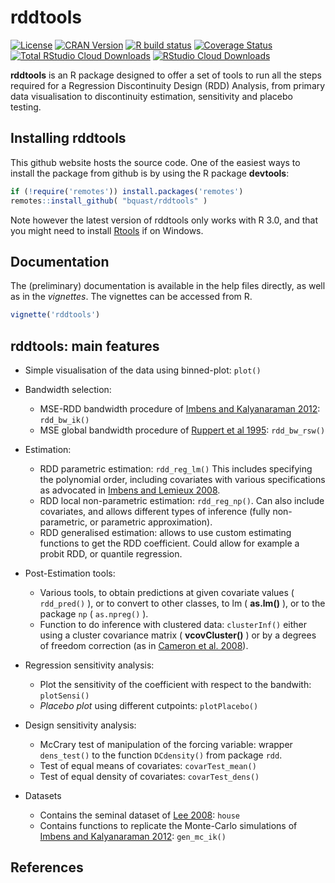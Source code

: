rddtools
========


[![License](https://img.shields.io/badge/license-GPLv3-brightgreen.svg?style=flat)](https://www.gnu.org/licenses/gpl-3.0.html)
[![CRAN Version](https://www.r-pkg.org/badges/version/rddtools)](https://cran.r-project.org/package=rddtools)
[![R build status](https://github.com/bquast/rddtools/workflows/R-CMD-check/badge.svg)](https://github.com/bquast/rddtools/actions?workflow=R-CMD-check)
[![Coverage Status](https://img.shields.io/codecov/c/github/bquast/rddtools/master.svg)](https://codecov.io/bquast/rddtools/rddtools?branch=master)
[![Total RStudio Cloud Downloads](https://cranlogs.r-pkg.org/badges/grand-total/rddtools?color=brightgreen)](https://cran.r-project.org/package=rddtools)
[![RStudio Cloud Downloads](https://cranlogs.r-pkg.org/badges/rddtools?color=brightgreen)](https://cran.r-project.org/package=rddtools)

**rddtools** is an R package designed to offer a set of tools to run all the steps required for a Regression Discontinuity Design (RDD) Analysis, from primary data visualisation to discontinuity estimation, sensitivity and placebo testing. 


Installing **rddtools**
-----------------------

This github website hosts the source code. One of the easiest ways to install the package from github is by using the R package **devtools**:

```r
if (!require('remotes')) install.packages('remotes')
remotes::install_github( "bquast/rddtools" )
```

Note however the latest version of rddtools only works with R 3.0, and that you might need to install  [Rtools](https://cran.r-project.org/bin/windows/Rtools/) if on Windows. 


Documentation
-----------------------
The (preliminary) documentation is available in the help files directly, as well as in the *vignettes*. The vignettes can be accessed from R.

```r
vignette('rddtools')
```

rddtools: main features
-----------------------

+  Simple visualisation of the data using binned-plot: `plot()`

+ Bandwidth selection:
  + MSE-RDD bandwidth procedure of [Imbens and Kalyanaraman 2012]: `rdd_bw_ik()`
  + MSE global bandwidth procedure of [Ruppert et al 1995]: `rdd_bw_rsw()`
+ Estimation:
  +  RDD parametric estimation: `rdd_reg_lm()` This includes specifying the polynomial order, including covariates with various specifications as advocated in [Imbens and Lemieux 2008].
  +  RDD local non-parametric estimation: `rdd_reg_np()`. Can also include covariates, and allows different types of inference (fully non-parametric, or parametric approximation). 
  +  RDD generalised estimation: allows to use custom estimating functions to get the RDD coefficient. Could allow for example a probit RDD, or quantile regression.
+ Post-Estimation tools:
  + Various tools, to obtain predictions at given covariate values ( `rdd_pred()` ), or to convert to other classes, to lm ( **as.lm()** ), or to the package `np` ( `as.npreg()` ). 
  + Function to do inference with clustered data: `clusterInf()` either using a cluster covariance matrix ( **vcovCluster()** ) or by a degrees of freedom correction (as in [Cameron et al. 2008]).
+ Regression sensitivity analysis:
  + Plot the sensitivity of the coefficient with respect to the bandwith: `plotSensi()`
  + *Placebo plot* using different cutpoints: `plotPlacebo()`
+ Design sensitivity analysis:
  + McCrary test of manipulation of the forcing variable: wrapper `dens_test()` to the function `DCdensity()` from package `rdd`. 
  + Test of equal means of covariates: `covarTest_mean()`
  + Test of equal density of covariates: `covarTest_dens()`
+ Datasets
  + Contains the seminal dataset of [Lee 2008]: `house`
  + Contains functions to replicate the Monte-Carlo simulations of [Imbens and Kalyanaraman 2012]: `gen_mc_ik()`

References
-----------------------
  [Imbens and Kalyanaraman 2012]: https://ideas.repec.org/a/oup/restud/v79y2012i3p933-959.html "Imbens, G. & Kalyanaraman, K. (2012) Optimal Bandwidth Choice for the Regression Discontinuity Estimator, Review of Economic Studies, 79, 933-959"
  
  [Lee 2008]: https://ideas.repec.org/a/eee/econom/v142y2008i2p675-697.html "Lee, D. S. (2008) Randomized experiments from non-random selection in U.S. House elections, Journal of Econometrics, 142, 675-697"
  
  [Imbens and Lemieux 2008]: https://ideas.repec.org/a/eee/econom/v142y2008i2p615-635.html "Imbens, G. & Lemieux, T. (2008) Regression discontinuity designs: A guide to practice, Journal of Econometrics, Vol. 142(2), pages 615-635"
  
  [Cameron et al. 2008]: https://ideas.repec.org/a/tpr/restat/v90y2008i3p414-427.html "Cameron, Gelbach and Miller (2008) Bootstrap-Based Improvements for Inference with Clustered Errors, The Review of Economics and Statistics, Vol. 90(3), pages 414-427"
  
  [Ruppert et al 1995]: https://www.jstor.org/stable/2291516 "Ruppert, D., Sheather, S. J. and Wand, M. P. (1995). An effective bandwidth selector for local least squares regression. Journal of the American Statistical Association, 90, 1257–1270."
